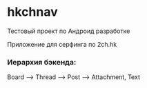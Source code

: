 # hkchnav
Тестовый проект по Андроид разработке

Приложение для серфинга по 2ch.hk

### Иерархия бэкенда:
  
Board --> Thread --> Post --> Attachment, Text       

